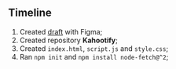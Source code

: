 ## Timeline

1. Created [draft](https://www.figma.com/file/V7MZ3JN7Lsx5RYRuoQQRhe/Kahootify?node-id=0%3A1) with Figma;
2. Created repository **Kahootify**;
3. Created `index.html`, `script.js` and `style.css`;
4. Ran `npm init` and `npm install node-fetch@^2`;